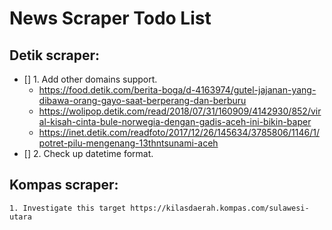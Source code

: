 
# News Scraper Todo List

## Detik scraper:
- [] 1. Add other domains support.
	- https://food.detik.com/berita-boga/d-4163974/gutel-jajanan-yang-dibawa-orang-gayo-saat-berperang-dan-berburu
	- https://wolipop.detik.com/read/2018/07/31/160909/4142930/852/viral-kisah-cinta-bule-norwegia-dengan-gadis-aceh-ini-bikin-baper
	- https://inet.detik.com/readfoto/2017/12/26/145634/3785806/1146/1/potret-pilu-mengenang-13thntsunami-aceh
- [] 2. Check up datetime format.


## Kompas scraper:
	1. Investigate this target https://kilasdaerah.kompas.com/sulawesi-utara

